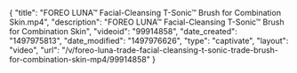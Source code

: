 {
    "title": "FOREO LUNA&trade; Facial-Cleansing T-Sonic&trade; Brush for Combination Skin.mp4",
    "description": "FOREO LUNA&trade; Facial-Cleansing T-Sonic&trade; Brush for Combination Skin",
    "videoid": "99914858",
    "date_created": "1497975813",
    "date_modified": "1497976626",
    "type": "captivate",
    "layout": "video",
    "url": "\/v\/foreo-luna-trade-facial-cleansing-t-sonic-trade-brush-for-combination-skin-mp4\/99914858"
}